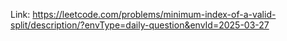 Link: https://leetcode.com/problems/minimum-index-of-a-valid-split/description/?envType=daily-question&envId=2025-03-27